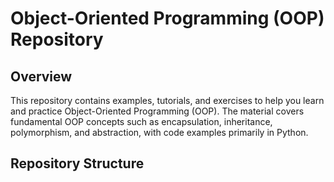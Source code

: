 # Object-Oriented Programming (OOP) Repository

## Overview
This repository contains examples, tutorials, and exercises to help you learn and practice Object-Oriented Programming (OOP). The material covers fundamental OOP concepts such as encapsulation, inheritance, polymorphism, and abstraction, with code examples primarily in Python.

## Repository Structure
